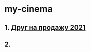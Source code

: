# my-cinema

## 1.  [Друг на продажу 2021](https://1080kino.net/1876-drug-na-prodazhu-201.html)
## 2. 
